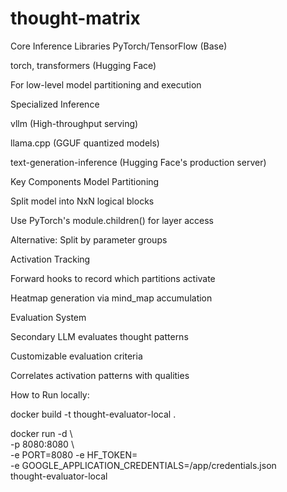 # thought-matrix
Core Inference Libraries
PyTorch/TensorFlow (Base)

torch, transformers (Hugging Face)

For low-level model partitioning and execution

Specialized Inference

vllm (High-throughput serving)

llama.cpp (GGUF quantized models)

text-generation-inference (Hugging Face's production server)

Key Components
Model Partitioning

Split model into NxN logical blocks

Use PyTorch's module.children() for layer access

Alternative: Split by parameter groups

Activation Tracking

Forward hooks to record which partitions activate

Heatmap generation via mind_map accumulation

Evaluation System

Secondary LLM evaluates thought patterns

Customizable evaluation criteria

Correlates activation patterns with qualities

How to Run locally:

docker build  -t thought-evaluator-local .

docker run -d \                           
  -p 8080:8080 \               
  -e PORT=8080 -e HF_TOKEN=<your huggingface token> \
  -e GOOGLE_APPLICATION_CREDENTIALS=/app/credentials.json \
  thought-evaluator-local

